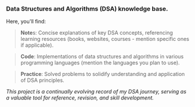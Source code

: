 ###  Data Structures and Algorithms (DSA) knowledge base. 
  
Here, you'll find:

> **Note**s: Concise explanations of key DSA concepts, referencing learning resources (books, websites, courses - mention specific ones if applicable).

> **Code**: Implementations of data structures and algorithms in various programming languages (mention the languages you plan to use).

> **Practice**: Solved problems to solidify understanding and application of DSA principles.



 _This project is a continually evolving record of my DSA journey, serving as a valuable tool for reference, revision, and skill development._
